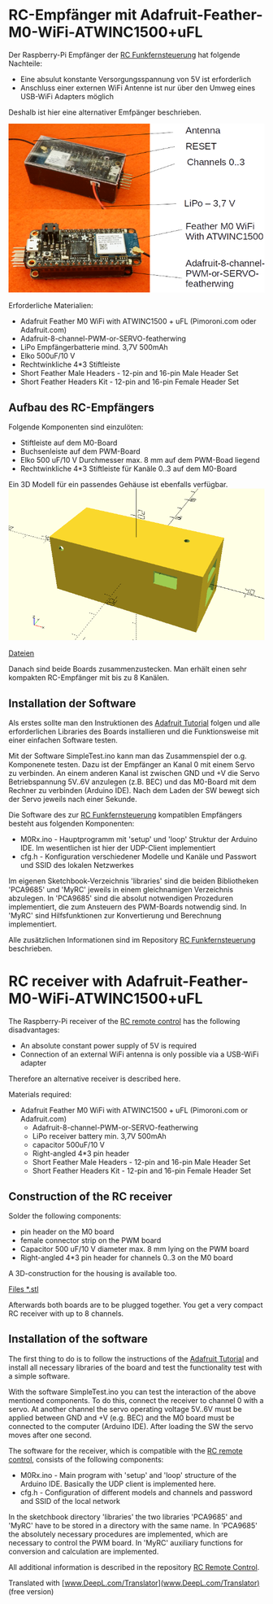 # RC-Empfänger mit Adafruit-Feather-M0-WiFi-ATWINC1500+uFL

Der Raspberry-Pi Empfänger der [RC Funkfernsteuerung](https://github.com/monbera/RC-Pi) hat folgende Nachteile:

  * Eine absulut konstante Versorgungsspannung von 5V ist erforderlich
  * Anschluss einer externen WiFi Antenne ist nur über den Umweg eines USB-WiFi Adapters möglich

Deshalb ist hier eine alternativer Emfpänger beschrieben.

![Receiver](./pic/Figure1.png)

Erforderliche Materialien:

  * Adafruit Feather M0 WiFi with ATWINC1500 + uFL
    (Pimoroni.com oder Adafruit.com)
  * Adafruit-8-channel-PWM-or-SERVO-featherwing
  * LiPo Empfängerbatterie mind. 3,7V 500mAh
  * Elko 500uF/10 V
  * Rechtwinkliche 4*3 Stiftleiste
  * Short Feather Male Headers - 12-pin and 16-pin Male Header Set
  * Short Feather Headers Kit - 12-pin and 16-pin Female Header Set

## Aufbau des RC-Empfängers
Folgende Komponenten sind einzulöten:

  * Stiftleiste auf dem M0-Board
  * Buchsenleiste auf dem PWM-Board
  * Elko 500 uF/10 V Durchmesser max. 8 mm auf dem PWM-Boad liegend
  * Rechtwinkliche 4*3 Stiftleiste für Kanäle 0..3 auf dem M0-Board

Ein 3D Modell für ein passendes Gehäuse ist ebenfalls verfügbar.
![3D Modell](./pic/Gehauese.png)

[Dateien](./3d)

Danach sind beide Boards zusammenzustecken. Man erhält einen sehr kompakten RC-Empfänger mit bis zu 8 Kanälen.


## Installation der Software

Als erstes sollte man den Instruktionen des [Adafruit Tutorial](https://learn.adafruit.com/adafruit-feather-m0-wifi-atwinc1500) folgen und alle erforderlichen Libraries des Boards installieren und die Funktionsweise mit einer einfachen Software testen.

Mit der Software SimpleTest.ino kann man das Zusammenspiel der o.g. Komponenete testen. Dazu ist der Empfänger an Kanal 0 mit einem Servo zu verbinden. An einem anderen Kanal ist zwischen GND und +V die Servo Betriebspannung 5V..6V anzulegen (z.B. BEC) und das M0-Board mit dem Rechner zu verbinden (Arduino IDE). Nach dem Laden der SW bewegt sich der Servo jeweils nach einer Sekunde.

Die Software des zur [RC Funkfernsteuerung](https://github.com/monbera/RC-Pi) kompatiblen Empfängers besteht aus folgenden Komponenten:

  * M0Rx.ino - Hauptprogramm mit 'setup' und 'loop' Struktur der Arduino IDE. Im wesentlichen ist hier der UDP-Client implementiert
  * cfg.h - Konfiguration verschiedener Modelle und Kanäle und Passwort und SSID des lokalen Netzwerkes

Im eigenen Sketchbook-Verzeichnis 'libraries' sind die beiden Bibliotheken 'PCA9685' und 'MyRC' jeweils in einem gleichnamigen Verzeichnis abzulegen. In 'PCA9685' sind die absolut notwendigen Prozeduren implementiert, die zum Ansteuern des PWM-Boards notwendig sind. In 'MyRC' sind Hilfsfunktionen zur Konvertierung und Berechnung implementiert.

Alle zusätzlichen Informationen sind im Repository [RC Funkfernsteuerung](https://github.com/monbera/RC-Pi) beschrieben.


# RC receiver with Adafruit-Feather-M0-WiFi-ATWINC1500+uFL

The Raspberry-Pi receiver of the [RC remote control](https://github.com/monbera/RC-Pi) has the following disadvantages:

  * An absolute constant power supply of 5V is required
  * Connection of an external WiFi antenna is only possible via a USB-WiFi adapter

Therefore an alternative receiver is described here.

Materials required:

* Adafruit Feather M0 WiFi with ATWINC1500 + uFL
    (Pimoroni.com or Adafruit.com)
  * Adafruit-8-channel-PWM-or-SERVO-featherwing
  * LiPo receiver battery min. 3,7V 500mAh
  * capacitor 500uF/10 V
  * Right-angled 4*3 pin header
  * Short Feather Male Headers - 12-pin and 16-pin Male Header Set
  * Short Feather Headers Kit - 12-pin and 16-pin Female Header Set

## Construction of the RC receiver
Solder the following components:

  * pin header on the M0 board
  * female connector strip on the PWM board
  * Capacitor 500 uF/10 V diameter max. 8 mm lying on the PWM board
  * Right-angled 4*3 pin header for channels 0..3 on the M0 board

A 3D-construction for the housing is available too.

[Files *.stl](./3d)

Afterwards both boards are to be plugged together. You get a very compact RC receiver with up to 8 channels.

## Installation of the software

The first thing to do is to follow the instructions of the [Adafruit Tutorial](https://learn.adafruit.com/adafruit-feather-m0-wifi-atwinc1500) and install all necessary libraries of the board and test the functionality test with a simple software.

With the software SimpleTest.ino you can test the interaction of the above mentioned components. To do this, connect the receiver to channel 0 with a servo. At another channel the servo operating voltage 5V..6V must be applied between GND and +V (e.g. BEC) and the M0 board must be connected to the computer (Arduino IDE). After loading the SW the servo moves after one second.

The software for the receiver, which is compatible with the [RC remote control](https://github.com/monbera/RC-Pi), consists of the following components:

  * M0Rx.ino - Main program with 'setup' and 'loop' structure of the Arduino IDE. Basically the UDP client is implemented here.
  * cfg.h - Configuration of different models and channels and 
    password and SSID of the local network

In the sketchbook directory 'libraries' the two libraries 'PCA9685' and 'MyRC' have to be stored in a directory with the same name. In 'PCA9685' the absolutely necessary procedures are implemented, which are necessary to control the PWM board. In 'MyRC' auxiliary functions for conversion and calculation are implemented.

All additional information is described in the repository [RC Remote Control](https://github.com/monbera/RC-Pi). 



Translated with [www.DeepL.com/Translator](www.DeepL.com/Translator) (free version)










